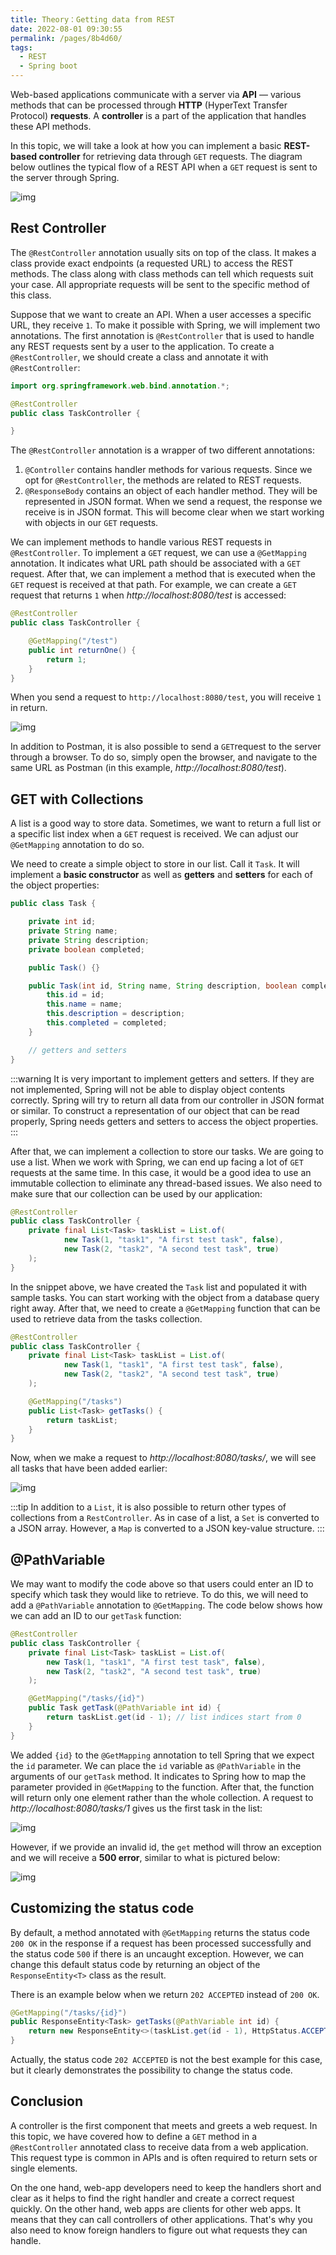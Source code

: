 ```yaml
---
title: Theory：Getting data from REST
date: 2022-08-01 09:30:55
permalink: /pages/8b4d60/
tags:
  - REST
  - Spring boot
---
```

Web-based applications communicate with a server via **API** — various methods that can be processed through **HTTP** (HyperText Transfer Protocol) **requests**. A **controller** is a part of the application that handles these API methods.

In this topic, we will take a look at how you can implement a basic **REST-based controller** for retrieving data through `GET` requests. The diagram below outlines the typical flow of a REST API when a `GET` request is sent to the server through Spring.

![img](https://ucarecdn.com/047f0c66-9180-4816-aa14-8b84784791e5/)

## Rest Controller

The `@RestController` annotation usually sits on top of the class. It makes a class provide exact endpoints (a requested URL) to access the REST methods. The class along with class methods can tell which requests suit your case. All appropriate requests will be sent to the specific method of this class.

Suppose that we want to create an API. When a user accesses a specific URL, they receive `1`. To make it possible with Spring, we will implement two annotations. The first annotation is `@RestController` that is used to handle any REST requests sent by a user to the application. To create a `@RestController`, we should create a class and annotate it with `@RestController`:

```java
import org.springframework.web.bind.annotation.*;

@RestController
public class TaskController {

}
```



The `@RestController` annotation is a wrapper of two different annotations:

1. `@Controller` contains handler methods for various requests. Since we opt for `@RestController`, the methods are related to REST requests.
2. `@ResponseBody` contains an object of each handler method. They will be represented in JSON format. When we send a request, the response we receive is in JSON format. This will become clear when we start working with objects in our `GET` requests.

We can implement methods to handle various REST requests in `@RestController`. To implement a `GET` request, we can use a `@GetMapping` annotation. It indicates what URL path should be associated with a `GET` request. After that, we can implement a method that is executed when the `GET` request is received at that path. For example, we can create a `GET` request that returns `1` when *http://localhost:8080/test* is accessed:

```java
@RestController
public class TaskController {

    @GetMapping("/test")
    public int returnOne() {
        return 1;
    }
}
```

When you send a request to `http://localhost:8080/test`, you will receive `1` in return.

![img](https://ucarecdn.com/40fff02d-18b5-40fa-a135-ef68675dd8d8/)



In addition to Postman, it is also possible to send a `GET`request to the server through a browser. To do so, simply open the browser, and navigate to the same URL as Postman (in this example, *http://localhost:8080/test*).



## GET with Collections

A list is a good way to store data. Sometimes, we want to return a full list or a specific list index when a `GET` request is received. We can adjust our `@GetMapping` annotation to do so.

We need to create a simple object to store in our list. Call it `Task`. It will implement a **basic constructor** as well as **getters** and **setters** for each of the object properties:

```java
public class Task {

    private int id;
    private String name;
    private String description;
    private boolean completed;

    public Task() {}

    public Task(int id, String name, String description, boolean completed) {
        this.id = id;
        this.name = name;
        this.description = description;
        this.completed = completed;
    }

    // getters and setters
}
```

:::warning
It is very important to implement getters and setters. If they are not implemented, Spring will not be able to display object contents correctly. Spring will try to return all data from our controller in JSON format or similar. To construct a representation of our object that can be read properly, Spring needs getters and setters to access the object properties.
:::


After that, we can implement a collection to store our tasks. We are going to use a list. When we work with Spring, we can end up facing a lot of `GET` requests at the same time. In this case, it would be a good idea to use an immutable collection to eliminate any thread-based issues. We also need to make sure that our collection can be used by our application:

```java
@RestController
public class TaskController {
    private final List<Task> taskList = List.of(
            new Task(1, "task1", "A first test task", false),
            new Task(2, "task2", "A second test task", true)
    );
}
```

In the snippet above, we have created the `Task` list and populated it with sample tasks. You can start working with the object from a database query right away. After that, we need to create a `@GetMapping` function that can be used to retrieve data from the tasks collection.

```java
@RestController
public class TaskController {
    private final List<Task> taskList = List.of(
            new Task(1, "task1", "A first test task", false),
            new Task(2, "task2", "A second test task", true)
    );

    @GetMapping("/tasks")
    public List<Task> getTasks() {
        return taskList;
    }
}
```



Now, when we make a request to *http://localhost:8080/tasks/*, we will see all tasks that have been added earlier:

![img](https://ucarecdn.com/96b09086-f297-4cce-b7da-08250142cc7f/)

:::tip
In addition to a `List`, it is also possible to return other types of collections from a `RestController`. As in case of a list, a `Set` is converted to a JSON array. However, a `Map` is converted to a JSON key-value structure.
:::


## @PathVariable

We may want to modify the code above so that users could enter an ID to specify which task they would like to retrieve. To do this, we will need to add a `@PathVariable` annotation to `@GetMapping`. The code below shows how we can add an ID to our `getTask` function:

```java
@RestController
public class TaskController {
    private final List<Task> taskList = List.of(
        new Task(1, "task1", "A first test task", false),
        new Task(2, "task2", "A second test task", true)
    );

    @GetMapping("/tasks/{id}")
    public Task getTask(@PathVariable int id) {
        return taskList.get(id - 1); // list indices start from 0
    }
}
```



We added `{id}` to the `@GetMapping` annotation to tell Spring that we expect the `id` parameter. We can place the `id` variable as `@PathVariable` in the arguments of our `getTask` method. It indicates to Spring how to map the parameter provided in `@GetMapping` to the function. After that, the function will return only one element rather than the whole collection. A request to *http://localhost:8080/tasks/1* gives us the first task in the list:

![img](https://ucarecdn.com/ec7488be-4759-4921-9830-20d75eb1532b/-/preview/-/enhance/100/)

However, if we provide an invalid id, the `get` method will throw an exception and we will receive a **500 error**, similar to what is pictured below:

![img](https://ucarecdn.com/56ad79a7-ddb0-48fb-a9aa-3a57f2abcc51/-/preview/-/enhance/100/)

## Customizing the status code

By default, a method annotated with `@GetMapping` returns the status code `200 OK` in the response if a request has been processed successfully and the status code `500` if there is an uncaught exception. However, we can change this default status code by returning an object of the `ResponseEntity<T>` class as the result.

There is an example below when we return `202 ACCEPTED` instead of `200 OK`.

```java
@GetMapping("/tasks/{id}")
public ResponseEntity<Task> getTasks(@PathVariable int id) {
    return new ResponseEntity<>(taskList.get(id - 1), HttpStatus.ACCEPTED);
}
```



Actually, the status code `202 ACCEPTED` is not the best example for this case, but it clearly demonstrates the possibility to change the status code.

## Conclusion

A controller is the first component that meets and greets a web request. In this topic, we have covered how to define a `GET` method in a `@RestController` annotated class to receive data from a web application. This request type is common in APIs and is often required to return sets or single elements.

On the one hand, web-app developers need to keep the handlers short and clear as it helps to find the right handler and create a correct request quickly. On the other hand, web apps are clients for other web apps. It means that they can call controllers of other applications. That's why you also need to know foreign handlers to figure out what requests they can handle.